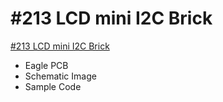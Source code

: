 # #213 LCD mini I2C Brick

[#213 LCD mini I2C Brick](http://fabo.io/213.html)

- Eagle PCB
- Schematic Image
- Sample Code